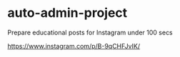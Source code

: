 # auto-admin-project
Prepare educational posts for Instagram under 100 secs

https://www.instagram.com/p/B-9qCHFJvIK/
